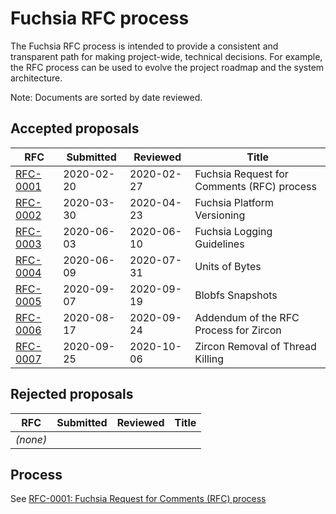 # Fuchsia RFC process

The Fuchsia RFC process is intended to provide a consistent and transparent path
for making project-wide, technical decisions. For example, the RFC process can
be used to evolve the project roadmap and the system architecture.

Note: Documents are sorted by date reviewed.

## Accepted proposals

RFC                                                     | Submitted  | Reviewed   | Title
------------------------------------------------------- | ---------- | ---------- | -----
[RFC-0001](0001_rfc_process.md)                         | 2020-02-20 | 2020-02-27 | Fuchsia Request for Comments (RFC) process
[RFC-0002](0002_platform_versioning.md)                 | 2020-03-30 | 2020-04-23 | Fuchsia Platform Versioning
[RFC-0003](0003_logging.md)                             | 2020-06-03 | 2020-06-10 | Fuchsia Logging Guidelines
[RFC-0004](0004_units_of_bytes.md)                      | 2020-06-09 | 2020-07-31 | Units of Bytes
[RFC-0005](0005_blobfs_snapshots.md)                    | 2020-09-07 | 2020-09-19 | Blobfs Snapshots
[RFC-0006](0006_addendum_to_rfc_process_for_zircon.md)  | 2020-08-17 | 2020-09-24 | Addendum of the RFC Process for Zircon
[RFC-0007](0007_remove_thread_killing.md)               | 2020-09-25 | 2020-10-06 | Zircon Removal of Thread Killing


## Rejected proposals

RFC      | Submitted | Reviewed | Title
-------- | --------- | -------- | ------
_(none)_ | &nbsp;    | &nbsp;   | &nbsp;

## Process

See [RFC-0001: Fuchsia Request for Comments (RFC) process](0001_rfc_process.md)
